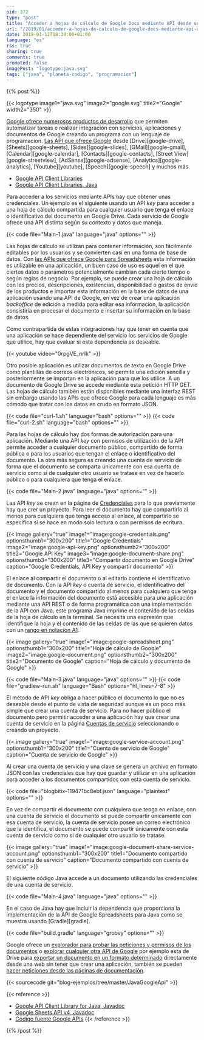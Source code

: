 ```yaml
---
pid: 372
type: "post"
title: "Acceder a hojas de cálculo de Google Docs mediante API desde una aplicación Java"
url: "/2019/01/acceder-a-hojas-de-calculo-de-google-docs-mediante-api-desde-una-aplicacion-java/"
date: 2019-01-12T18:30:00+01:00
language: "es"
rss: true
sharing: true
comments: true
promoted: false
imagePost: "logotype:java.svg"
tags: ["java", "planeta-codigo", "programacion"]
---
```


{{% post %}}

{{< logotype image1="java.svg" image2="google.svg" title2="Google" width2="350" >}}

[Google ofrece numerosos productos de desarrollo](https://developers.google.com/products/develop/) que permiten automatizar tareas e realizar integración con servicios, aplicaciones y documentos de Google creando un programa con un lenguaje de programacion. [Las API que ofrece Google](https://developers.google.com/api-client-library/java/apis/) desde [Drive][google-drive], [Sheets][google-sheets], [Sides][google-slides], [GMail][google-gmail], [Calendar][google-calendar], [Contacts][google-contacts], [Street View][google-streetview], [AdSense][google-adsense], [Analytics][google-analytics], [Youtube][youtube],  [Speech][google-speech] y muchos más.

* [Google API Client Libraries](https://developers.google.com/api-client-library/)
* [Google API Client Libraries, Java](https://developers.google.com/api-client-library/java/)

Para acceder a los servicios mediante APIs hay que obtener unas credenciales. Un ejemplo es el siguiente usando un API _key_ para acceder a una hoja de cálculo compartida para cualquier usuario que tenga el enlace o identificativo del documento en Google Drive. Cada servicio de Google ofrece una API distinta según su contexto y datos que maneja.

{{< code file="Main-1.java" language="java" options="" >}}

Las hojas de cálculo se utilizan para contener información, son fácilmente editables por los usuarios y se convierten casi en una forma de base de datos. Con [las APIs que ofrece Google para Spreadsheets](https://developers.google.com/sheets/api/) esta información es utilizable en una aplicación, un buen caso de uso es aquel en el que ciertos datos o parámetros potencialmente cambian cada cierto tiempo o según reglas de negocio. Por ejemplo, se puede crear una hoja de cálculo con los precios, descripciones, existencias, disponibilidad o gastos de envío de los productos e importar esta información en la base de datos de una aplicación usando una API de Google, en vez de crear una aplicación _backoffice_ de edición a medida para editar esa información, la aplicación consistiría en procesar el documento e insertar su información en la base de datos.

Como contrapartida de estas integraciones hay que tener en cuenta que una aplicación se hace dependiente del servicio los servicios de Google que utilice, hay que evaluar si esta dependencia es deseable.

{{< youtube video="0rpgVE_nrIk" >}}

Otro posible aplicación es utilizar documentos de texto en Google Drive como plantillas de correos electrónicos, se permite una edición sencilla y posteriormente se importan en la aplicación para que los utilice. A un documento de Google Drive se accede mediante esta petición HTTP GET. Las hojas de cálculo tamibén están disponibles mediante una interfaz REST sin embargo usando las APIs que ofrece Google para cada lenguaje es más cómodo que tratar con los datos en crudo en formato JSON.

{{< code file="curl-1.sh" language="bash" options="" >}}
{{< code file="curl-2.sh" language="bash" options="" >}}

Para las hojas de cálculo hay dos formas de autorización para una aplicación. Mediante una API _key_ con permisos de utilización de la API permite acceder a cualquier documento público, compartido de forma pública o para los usuarios que tengan el enlace o identificativo del documento. La otra más segura es creando una cuenta de servicio de forma que el documento se comparta únicamente con esa cuenta de servicio como si de cualquier otro usuario se tratase en vez de hacerlo público o para cualquiera que tenga el enlace.

{{< code file="Main-2.java" language="java" options="" >}}

Laa API _key_ se crean en la página de [Credenciales](https://console.developers.google.com/apis/credentials) para lo que previamente hay que crer un proyecto. Para leer el documento hay que compartirlo al menos para cualquiera que tenga acceso al enlace, al compartirlo se especifica si se hace en modo solo lectura o con permisos de ecritura.

{{< image
    gallery="true"
    image1="image:google-credentials.png" optionsthumb1="300x200" title1="Google Credentials"
    image2="image:google-api-key.png" optionsthumb2="300x200" title2="Google API Key"
    image3="image:google-document-share.png" optionsthumb3="300x200" title3="Compartir documento en Google Drive"
    caption="Google Credentials, API Key y compartir documento" >}}

El enlace al compartir el documento o al editarlo contiene el identificativo de documento. Con la API _key_ o cuenta de servicio, el identificativo del documento y el documento compartido al menos para cualquiera que tenga el enlace la información del documento está accesible para una aplicación mediante una API REST o de forma programática con una implementación de la API con Java, este programa Java imprime el contenido de las celdas de la hoja de cálculo en la terminal. Se necesita una expresión que identifique la hoja y el contenido de las celdas de las que se quieren datos con un [rango en notación A1](https://developers.google.com/sheets/api/guides/concepts#a1_notation).

{{< image
    gallery="true"
    image1="image:google-spreadsheet.png" optionsthumb1="300x200" title1="Hoja de cálculo de Google"
    image2="image:google-document.png" optionsthumb2="300x200" title2="Documento de Google"
    caption="Hoja de cálculo y documento de Google" >}}

{{< code file="Main-3.java" language="java" options="" >}}
{{< code file="gradlew-run.sh" language="Bash" options="hl_lines=7-8" >}}

El método de API _key_ obliga a hacer público el documento lo que no es deseable desde el punto de vista de seguridad aunque es un poco más simple que crear una cuenta de servicio. Para no hacer público el documento pero permitir acceder a una aplicación hay que crear una cuenta de servicio en la página [Cuentas de servicio](https://console.developers.google.com/iam-admin/serviceaccounts) seleccionando o creando un proyecto.

{{< image
    gallery="true"
    image1="image:google-service-account.png" optionsthumb1="300x200" title1="Cuenta de servicio de Google"
    caption="Cuenta de servicio de Google" >}}

Al crear una cuenta de servicio y una clave se genera un archivo en formato JSON con las credenciales que hay que guardar y utilizar en una aplicación para acceder a los documentos compartidos con esta cuenta de servicio.

{{< code file="blogbitix-119471bc8ebf.json" language="plaintext" options="" >}}

En vez de compartir el documento con cualquiera que tenga en enlace, con una cuenta de servicio el documento se puede compartir únicamente con esa cuenta de servicio, la cuenta de servicio posee un correo electrónico que la identifica, el documento se puede compartir únicamente con esta cuenta de servicio como si de cualquier otro usuario se tratase.

{{< image
    gallery="true"
    image1="image:google-document-share-service-account.png" optionsthumb1="300x200" title1="Documento compartido con cuenta de servicio"
    caption="Documento compartido con cuenta de servicio" >}}

El siguiente código Java accede a un documento utilizando las credenciales de una cuenta de servicio.

{{< code file="Main-4.java" language="java" options="" >}}

En el caso de Java hay que incluir la dependencia que proporciona la implementación de la API de Google Spreadsheets para Java como se muestra usando [Gradle][gradle].

{{< code file="build.gradle" language="groovy" options="" >}}

Google ofrece un [explorador para probar las peticiones y permisos de los documentos](https://developers.google.com/apis-explorer/#p/sheets/v4/) o [explorar cualquier otra API de Google](https://developers.google.com/apis-explorer/#p/) por ejemplo esta de Drive para [exportar un documento en un formato determinado](https://developers.google.com/apis-explorer/#p/drive/v3/drive.files.export) directamente desde una web sin tener que crear una aplicación, también se pueden [hacer peticiones desde las páginas de documentación](https://developers.google.com/sheets/api/reference/rest/v4/spreadsheets.values/get).

{{< sourcecode git="blog-ejemplos/tree/master/JavaGoogleApi" >}}

{{< reference >}}
* [Google API Client Library for Java, Javadoc](https://googleapis.github.io/google-api-java-client/releases/1.25.0/javadoc/index.html)
* [Google Sheets API v4, Javadoc](https://developers.google.com/resources/api-libraries/documentation/sheets/v4/java/latest/)
* [Código fuente Google APIs](https://github.com/googleapis/)
{{< /reference >}}

{{% /post %}}
